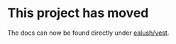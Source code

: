# This project has moved

The docs can now be found directly under [ealush/vest](https://github.com/ealush/vest).
